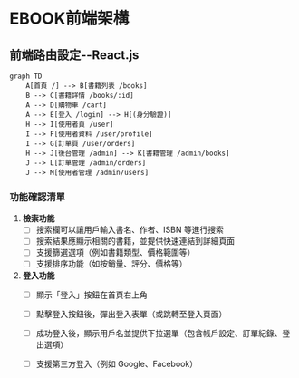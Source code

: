 # EBOOK前端架構
## 前端路由設定--React.js
```mermaid
graph TD
    A[首頁 /] --> B[書籍列表 /books]
    B --> C[書籍詳情 /books/:id]
    A --> D[購物車 /cart]
    A --> E[登入 /login] --> H[(身分驗證)]
    H --> I[使用者頁 /user]
    I --> F[使用者資料 /user/profile]
    I --> G[訂單頁 /user/orders]
    H --> J[後台管理 /admin] --> K[書籍管理 /admin/books]
    J --> L[訂單管理 /admin/orders]
    J --> M[使用者管理 /admin/users]
```
### 功能確認清單

1. **檢索功能**
   - [ ] 搜索欄可以讓用戶輸入書名、作者、ISBN 等進行搜索
   - [ ] 搜索結果應顯示相關的書籍，並提供快速連結到詳細頁面
   - [ ] 支援篩選選項（例如書籍類型、價格範圍等）
   - [ ] 支援排序功能（如按銷量、評分、價格等）

2. **登入功能**
   - [ ] 顯示「登入」按鈕在首頁右上角
   - [ ] 點擊登入按鈕後，彈出登入表單（或跳轉至登入頁面）
   - [ ] 成功登入後，顯示用戶名並提供下拉選單（包含帳戶設定、訂單紀錄、登出選項）
   - [ ] 支援第三方登入（例如 Google、Facebook）

